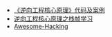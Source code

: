 + [《逆向工程核心原理》代码及案例](https://github.com/wlmnzf/reversecore/tree/master/01/02/src/HelloWorld)
+ [逆向工程核心原理之栈帧学习](https://blog.csdn.net/liminglei960316/article/details/80872608)
+ [Awesome-Hacking](https://github.com/Hack-with-Github/Awesome-Hacking)

